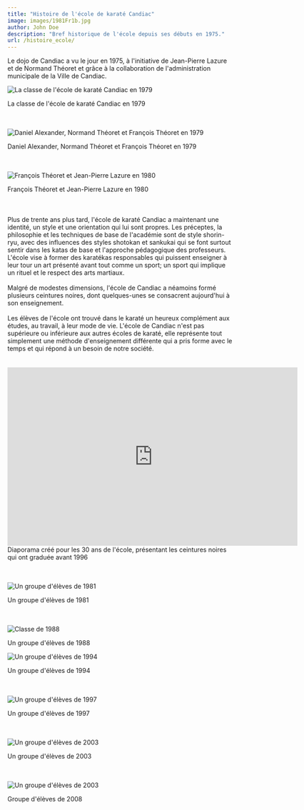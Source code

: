```yaml
---
title: "Histoire de l'école de karaté Candiac"
image: images/1981Fr1b.jpg
author: John Doe
description: "Bref historique de l'école depuis ses débuts en 1975."
url: /histoire_ecole/
---
```


Le dojo de Candiac a vu le jour en 1975, à l'initiative de Jean-Pierre Lazure et de Normand Théoret et grâce à la collaboration de l'administration municipale de la Ville de Candiac.

![La classe de l'école de karaté Candiac en 1979](/images/1979classe11.jpg#center)

<div class="caption">La classe de l'école de karaté Candiac en 1979</div>
<br><br>

![Daniel Alexander, Normand Théoret et François Théoret en 1979](/images/1979c1.jpg#center)

<div class="caption">Daniel Alexander, Normand Théoret et François Théoret en 1979</div>
<br><br>

![François Théoret et Jean-Pierre Lazure en 1980](/images/1980.jpg#center)

<div class="caption">François Théoret et Jean-Pierre Lazure en 1980</div>
<br><br>

</div>
<br>
Plus de trente ans plus tard, l'école de karaté Candiac a maintenant une identité, un style et une orientation qui lui sont propres. Les préceptes, la philosophie et les techniques de base de l'académie sont de style shorin-ryu, avec des influences des styles shotokan et sankukai qui se font surtout sentir dans les katas de base et l'approche pédagogique des professeurs. L'école vise à former des karatékas responsables qui puissent enseigner à leur tour un art présenté avant tout comme un sport; un sport qui implique un rituel et le respect des arts martiaux. <br>
<br>
Malgré de modestes dimensions, l'école de Candiac a néamoins formé plusieurs ceintures noires, dont quelques-unes se consacrent aujourd'hui à son enseignement. <br>
<br>
Les élèves de l'école ont trouvé dans le karaté un heureux complément aux études, au travail, à leur mode de vie. L'école de Candiac n'est
pas supérieure ou inférieure aux autres écoles de karaté, elle représente tout simplement une méthode d'enseignement différente qui a pris forme avec le temps et qui répond à un besoin de notre société.<br>
<br>
<br>
<iframe width="650" height="400" src="https://www.youtube.com/embed/OTWTcTKs5Qk" frameborder="0" allowfullscreen></iframe>
<div class="caption">Diaporama créé pour les 30 ans de l'école, présentant les ceintures noires qui ont graduée avant 1996</div>
<br><br>

![Un groupe d'élèves de 1981](/images/1981Fr1b.jpg#center)

<div class="caption">Un groupe d'élèves de 1981</div>
<br><br>

![Classe de 1988](/images/1988T1b.jpg#center)

<div class="caption">Un groupe d'élèves de 1988</div>

![Un groupe d'élèves de 1994](/images/1994dt1b.jpg#center)

<div class="caption">Un groupe d'élèves de 1994</div>
<br><br>

![Un groupe d'élèves de 1997](/images/1997ap1b.jpg#center)

<div class="caption">Un groupe d'élèves de 1997</div>
<br><br>

![Un groupe d'élèves de 2003](/images/2003jc2b.jpg#center)

<div class="caption">Un groupe d'élèves de 2003</div>
<br><br>

![Un groupe d'élèves de 2003](/images/Groupe_karate_2008.jpg#center)

<div class="caption">Groupe d'élèves de 2008</div>
